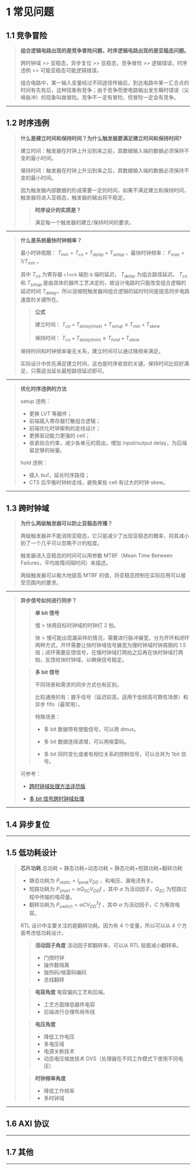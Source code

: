 # 1 常见问题

## 1.1 竞争冒险

> **组合逻辑电路出现的是竞争冒险问题，时序逻辑电路出现的是亚稳态问题。**
> 
> 跨时钟域 >> 亚稳态，异步复位 >> 亚稳态，竞争冒险 >> 逻辑错误，时序违例 >> 可能亚稳态可能逻辑错误。
> 
> 组合电路中，某一输入变量经过不同途径传输后，到达电路中某一汇合点的时间有先有后，这种现象称竞争；由于竞争而使电路输出发生瞬时错误（尖峰脉冲）的现象叫做冒险。竞争不一定有冒险，但冒险一定会有竞争。

---

## 1.2 时序违例

> **什么是建立时间和保持时间？为什么触发器要满足建立时间和保持时间?**
> 
> 建立时间：触发器在时钟上升沿到来之前，其数据输入端的数据必须保持不变的最小时间。
>
> 保持时间：触发器在时钟上升沿到来之后，其数据输入端的数据必须保持不变的最小时间。
>
> 因为触发器内部数据的形成需要一定的时间，如果不满足建立和保持时间，触发器将进入亚稳态，触发器的输出将不稳定。
> 
>> **时序设计的实质是？**
>>
>> 满足每一个触发器的建立/保持时间的要求。

---

> **什么是系统最快时钟频率？**
> 
> 最小时钟周期： $T_{min} = T_{co} + T_{delay} + T_{setup}$ ，最快时钟频率： $F_{max} = 1 / T_{min}$ 。
>  
> 其中 $T_{co}$ 为寄存器 `clock` 端到 `Q` 端的延迟， $T_{delay}$ 为组合路径延迟。 $T_{co}$ 和 $T_{setup}$ 是由具体的器件工艺决定的，故设计电路时只能改变组合逻辑的延迟时间 $T_{delay}$，所以说缩短触发器间组合逻辑的延时时间是提高同步电路速度的关键所在。
>
>> **公式**
>> 
>> 建立时间： $T_{co} + T_{delay(max)} + T_{setup} \leq T_{min} + T_{skew}$
>> 
>> 保持时间： $T_{co} + T_{delay(min)} \geq T_{hold} + T_{skew}$
>>
>
> 保持时间和时钟频率毫无关系，建立时间可以通过降频来满足。
> 
> 实际设计中优先满足建立时间，这也是时序收敛的关键。保持时间比较好满足，只需适当延长最短路径延迟即可。

---

> **优化时序违例的方法**
> 
> setup 违例：
> - 更换 LVT 等器件；
> - 前端插入寄存器打散组合逻辑；
> - 前端优化时钟架构的走线设计；
> - 更换驱动能力更强的 cell；
> - 收紧综合约束，减少各单元的扇出，增加 input/output delay，为后端留足够的裕量。
> 
> hold 违例：
> - 插入 buf，延长时序路径；
> - CTS 后平衡时钟树走线，避免某些 cell 有过大的时钟 skew。

---

## 1.3 跨时钟域

> **为什么两级触发器可以防止亚稳态传播？**
> 
> 两级触发器并不能消除亚稳态，它只是减少了出现亚稳态的概率，将其减小到了一个几乎可以忽略不计的程度。
> 
> 触发器进入亚稳态的时间可以用参数 MTBF（Mean Time Between Failures，平均故障间隔时间）来描述。
> 
> 两级触发器可以极大地提高 MTBF 的值，将亚稳态控制在实际应用可以接受范围内的要求。

---

> **异步信号如何进行同步？**
> 
>> **单 bit 信号**
>> 
>> 慢 > 快用目标时钟域的时钟打 2 拍。
>> 
>> 快 > 慢可能出现漏采样的情况，需要进行脉冲展宽，分为开环和闭环两种方式，开环需要让快时钟域信号展宽为慢时钟域时钟周期的 1.5 倍；闭环需要反馈信号，在慢时钟域打两拍之后再在快时钟域打两拍，反馈给快时钟域，以确保信号稳定。 
> 
>> **多 bit 信号**
>> 
>> 不同场景和需求的同步方式也有区别。
>> 
>> 比较通用的有：握手信号（延迟较高，适用于低频高可靠性场景）和异步 fifo（最常用）。
>> 
>> 特殊场景：
>> 
>> - 多 bit 数据带有使能信号，可以用 dmux。
>> 
>> - 多 bit 数据连续递增，可以用格雷码。
>> 
>> - 多 bit 同时变化或者有相位关系的控制信号，可以合并为 1bit 信号。
>
> 可参考：
> 
> - [跨时钟域处理方法详尽版](https://www.cnblogs.com/lyc-seu/p/12441366.html)
> 
> - [多 bit 信号跨时钟域处理](https://zhuanlan.zhihu.com/p/20037203994)

---

## 1.4 异步复位

---

## 1.5 低功耗设计

> **芯片功耗**
> 总功耗 = 静态功耗+动态功耗 = 静态功耗+短路功耗+翻转功耗
> - 静态功耗为 $P_{static} = I_{peak} V_{DD}$ ，和电压、漏电流有关。
> - 短路功耗为 $P_{short} = \alpha Q_{SC} V_{DD} f$ ，其中 $\alpha$ 为活动因子，$Q_{SC}$ 为短路过程中传输的电荷量。
> - 翻转功耗为 $P_{switch} = \alpha C V_{DD}^2 f$ ，其中 $\alpha$ 为活动因子，$C$ 为等效电容。
> 
> RTL 设计中主要关注的是翻转功耗。因为有 4 个变量，所以可以从 4 个方面考虑低功耗设计。
> 
>> **活动因子角度**
>> 活动因子即翻转率，可以从 RTL 层面减小翻转率。
>> - 门控时钟
>> - 操作数隔离
>> - 独热码/格雷码编码
>> - 总线翻转
>
>> **电容角度**
>> 电容偏向工艺和后端。
>> - 工艺方面降低器件电容
>> - 后端进行合理布局布线
>
>> **电压角度**
>> - 降低工作电压
>> - 多电压域
>> - 电源关断技术
>> - 动态电压缩放技术 DVS（处理器在不同工作模式下使用不同电压）
>
>> **时钟频率角度**
>> - 降低工作频率
>> - 多时钟域
>
---

## 1.6 AXI 协议

---

## 1.7 其他

---
